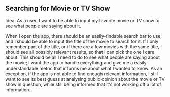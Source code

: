 ## Searching for Movie or TV Show

Idea: As a user, I want to be able to input my favorite movie or TV show to see what people are saying about it. 

When I open the app, there should be an easily-findable search bar to use, and I should be able to input the title of the movie to search for it. If I only remember part of the title, or if there are a few movies with the same title, I should see all possibly relevant results, so that I can pick the one I care about. This should be all I need to do to see what people are saying about the movie; I want the app to handle everything and give me a easily-understandable metric that informs me about what I wanted to know. As an exception, if the app is not able to find enough relevant information, I still want to see its best guess at analysing public opinion about the movie or TV show in question, while still being informed that it's not working off a lot of information.
